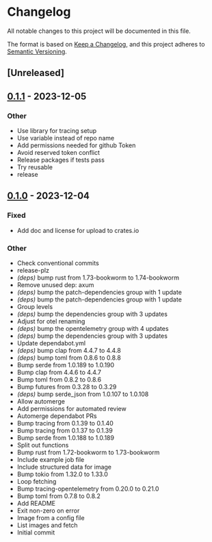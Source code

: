 # Changelog
All notable changes to this project will be documented in this file.

The format is based on [Keep a Changelog](https://keepachangelog.com/en/1.0.0/),
and this project adheres to [Semantic Versioning](https://semver.org/spec/v2.0.0.html).

## [Unreleased]

## [0.1.1](https://github.com/philipcristiano/docker-prefetch-image/compare/v0.1.0...v0.1.1) - 2023-12-05

### Other
- Use library for tracing setup
- Use variable instead of repo name
- Add permissions needed for github Token
- Avoid reserved token conflict
- Release packages if tests pass
- Try reusable
- release

## [0.1.0](https://github.com/philipcristiano/docker-prefetch-image/releases/tag/v0.1.0) - 2023-12-04

### Fixed
- Add doc and license for upload to crates.io

### Other
- Check conventional commits
- release-plz
- *(deps)* bump rust from 1.73-bookworm to 1.74-bookworm
- Remove unused dep: axum
- *(deps)* bump the patch-dependencies group with 1 update
- *(deps)* bump the patch-dependencies group with 1 update
- Group levels
- *(deps)* bump the dependencies group with 3 updates
- Adjust for otel renaming
- *(deps)* bump the opentelemetry group with 4 updates
- *(deps)* bump the dependencies group with 3 updates
- Update dependabot.yml
- *(deps)* bump clap from 4.4.7 to 4.4.8
- *(deps)* bump toml from 0.8.6 to 0.8.8
- Bump serde from 1.0.189 to 1.0.190
- Bump clap from 4.4.6 to 4.4.7
- Bump toml from 0.8.2 to 0.8.6
- Bump futures from 0.3.28 to 0.3.29
- *(deps)* bump serde_json from 1.0.107 to 1.0.108
- Allow automerge
- Add permissions for automated review
- Automerge dependabot PRs
- Bump tracing from 0.1.39 to 0.1.40
- Bump tracing from 0.1.37 to 0.1.39
- Bump serde from 1.0.188 to 1.0.189
- Split out functions
- Bump rust from 1.72-bookworm to 1.73-bookworm
- Include example job file
- Include structured data for image
- Bump tokio from 1.32.0 to 1.33.0
- Loop fetching
- Bump tracing-opentelemetry from 0.20.0 to 0.21.0
- Bump toml from 0.7.8 to 0.8.2
- Add README
- Exit non-zero on error
- Image from a config file
- List images and fetch
- Initial commit
